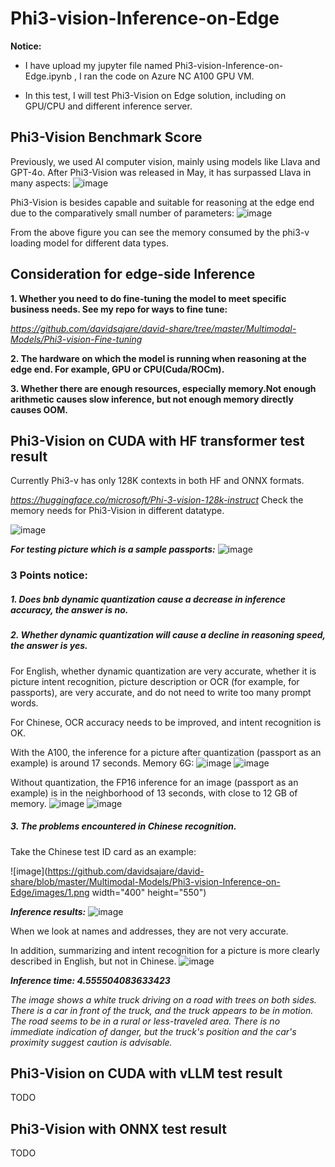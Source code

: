 # Phi3-vision-Inference-on-Edge

**Notice:**

- I have upload my jupyter file named Phi3-vision-Inference-on-Edge.ipynb , I ran the code on Azure NC A100 GPU VM.

- In this test, I will test Phi3-Vision on Edge solution, including on GPU/CPU and different inference server.

## Phi3-Vision Benchmark Score
Previously, we used AI computer vision, mainly using models like Llava and GPT-4o. After Phi3-Vision was released in May, it has surpassed Llava in many aspects:
![image](https://github.com/davidsajare/david-share/blob/master/Multimodal-Models/Phi3-vision-Inference-on-Edge/images/2.jpg)

Phi3-Vision is besides capable and suitable for reasoning at the edge end due to the comparatively small number of parameters:
![image](https://github.com/davidsajare/david-share/blob/master/Multimodal-Models/Phi3-vision-Inference-on-Edge/images/3.jpg)

From the above figure you can see the memory consumed by the phi3-v loading model for different data types.


## Consideration for edge-side Inference

**1. Whether you need to do fine-tuning the model to meet specific business needs. See my repo for ways to fine tune:**

*https://github.com/davidsajare/david-share/tree/master/Multimodal-Models/Phi3-vision-Fine-tuning*

**2. The hardware on which the model is running when reasoning at the edge end. For example, GPU or CPU(Cuda/ROCm).**

**3. Whether there are enough resources, especially memory.Not enough arithmetic causes slow inference, but not enough memory directly causes OOM.**



## Phi3-Vision on CUDA with HF transformer test result
Currently Phi3-v has only 128K contexts in both HF and ONNX formats.

*https://huggingface.co/microsoft/Phi-3-vision-128k-instruct*
Check the memory needs for Phi3-Vision in different datatype.

![image](https://github.com/davidsajare/david-share/blob/master/Multimodal-Models/Phi3-vision-Inference-on-Edge/images/3.jpg)

***For testing picture which is a sample passports:***
![image](https://github.com/davidsajare/david-share/blob/master/Multimodal-Models/Phi3-vision-Inference-on-Edge/images/usa-passport.jpg)

### 3 Points notice:

##### 1. Does bnb dynamic quantization cause a decrease in inference accuracy, the answer is no.

##### 2. Whether dynamic quantization will cause a decline in reasoning speed, the answer is yes.


For English, whether dynamic quantization are very accurate, whether it is picture intent recognition, picture description or OCR (for example, for passports), are very accurate, and do not need to write too many prompt words.

For Chinese, OCR accuracy needs to be improved, and intent recognition is OK.

With the A100, the inference for a picture after quantization (passport as an example) is around 17 seconds. Memory 6G:
![image](https://github.com/davidsajare/david-share/blob/master/Multimodal-Models/Phi3-vision-Inference-on-Edge/images/int4infer.jpg)
![image](https://github.com/davidsajare/david-share/blob/master/Multimodal-Models/Phi3-vision-Inference-on-Edge/images/int4gpu.jpg)

Without quantization, the FP16 inference for an image (passport as an example) is in the neighborhood of 13 seconds, with close to 12 GB of memory.
![image](https://github.com/davidsajare/david-share/blob/master/Multimodal-Models/Phi3-vision-Inference-on-Edge/images/fp16infer.jpg)
![image](https://github.com/davidsajare/david-share/blob/master/Multimodal-Models/Phi3-vision-Inference-on-Edge/images/fp16gpu.jpg)

##### 3. The problems encountered in Chinese recognition.

Take the Chinese test ID card as an example:

![image](https://github.com/davidsajare/david-share/blob/master/Multimodal-Models/Phi3-vision-Inference-on-Edge/images/1.png width="400" height="550")

***Inference results:***
![image](https://github.com/davidsajare/david-share/blob/master/Multimodal-Models/Phi3-vision-Inference-on-Edge/images/chinaidres.jpg)


When we look at names and addresses, they are not very accurate.

In addition, summarizing and intent recognition for a picture is more clearly described in English, but not in Chinese.
![image](https://github.com/davidsajare/david-share/blob/master/Multimodal-Models/Phi3-vision-Inference-on-Edge/images/car.jpg)

***Inference time: 4.555504083633423***

*The image shows a white truck driving on a road with trees on both sides. There is a car in front of the truck, and the truck appears to be in motion. The road seems to be in a rural or less-traveled area. There is no immediate indication of danger, but the truck's position and the car's proximity suggest caution is advisable.*


## Phi3-Vision on CUDA with vLLM test result
TODO
## Phi3-Vision with ONNX test result
TODO
